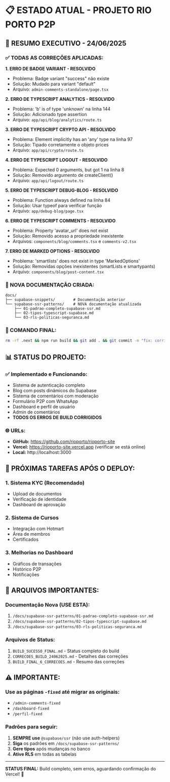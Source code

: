 # 📋 ESTADO ATUAL - PROJETO RIO PORTO P2P

## 🚀 RESUMO EXECUTIVO - 24/06/2025

### ✅ TODAS AS CORREÇÕES APLICADAS:

**1. ERRO DE BADGE VARIANT - RESOLVIDO**
- Problema: Badge variant "success" não existe
- Solução: Mudado para variant "default"
- Arquivo: `admin-comments-standalone/page.tsx`

**2. ERRO DE TYPESCRIPT ANALYTICS - RESOLVIDO**
- Problema: 'b' is of type 'unknown' na linha 144
- Solução: Adicionado type assertion
- Arquivo: `app/api/blog/analytics/route.ts`

**3. ERRO DE TYPESCRIPT CRYPTO API - RESOLVIDO**
- Problema: Element implicitly has an 'any' type na linha 97
- Solução: Tipado corretamente o objeto prices
- Arquivo: `app/api/crypto/route.ts`

**4. ERRO DE TYPESCRIPT LOGOUT - RESOLVIDO**
- Problema: Expected 0 arguments, but got 1 na linha 8
- Solução: Removido argumento de createClient()
- Arquivo: `app/api/logout/route.ts`

**5. ERRO DE TYPESCRIPT DEBUG-BLOG - RESOLVIDO**
- Problema: Function always defined na linha 84
- Solução: Usar typeof para verificar função
- Arquivo: `app/debug-blog/page.tsx`

**6. ERRO DE TYPESCRIPT COMMENTS - RESOLVIDO**
- Problema: Property 'avatar_url' does not exist
- Solução: Removido acesso a propriedade inexistente
- Arquivos: `components/blog/comments.tsx` e `comments-v2.tsx`

**7. ERRO DE MARKED OPTIONS - RESOLVIDO**
- Problema: 'smartlists' does not exist in type 'MarkedOptions'
- Solução: Removidas opções inexistentes (smartLists e smartypants)
- Arquivo: `components/blog/post-content.tsx`

### 📁 NOVA DOCUMENTAÇÃO CRIADA:

```
docs/
├── supabase-snippets/        # Documentação anterior
└── supabase-ssr-patterns/    # NOVA documentação atualizada
    ├── 01-padrao-completo-supabase-ssr.md
    ├── 02-tipos-typescript-supabase.md
    └── 03-rls-politicas-seguranca.md
```

### 🚀 COMANDO FINAL:

```bash
rm -rf .next && npm run build && git add . && git commit -m "fix: corrigir todos os type errors - 6 correções aplicadas + documentação Supabase SSR" && git push
```

## 📊 STATUS DO PROJETO:

### ✅ Implementado e Funcionando:
- Sistema de autenticação completo
- Blog com posts dinâmicos do Supabase
- Sistema de comentários com moderação
- Formulário P2P com WhatsApp
- Dashboard e perfil de usuário
- Admin de comentários
- **TODOS OS ERROS DE BUILD CORRIGIDOS**

### 🌐 URLs:
- **GitHub:** https://github.com/rioporto/rioporto-site
- **Vercel:** https://rioporto-site.vercel.app (verificar se está online)
- **Local:** http://localhost:3000

## 🎯 PRÓXIMAS TAREFAS APÓS O DEPLOY:

### 1. Sistema KYC (Recomendado)
- Upload de documentos
- Verificação de identidade
- Dashboard de aprovação

### 2. Sistema de Cursos
- Integração com Hotmart
- Área de membros
- Certificados

### 3. Melhorias no Dashboard
- Gráficos de transações
- Histórico P2P
- Notificações

## 📝 ARQUIVOS IMPORTANTES:

### Documentação Nova (USE ESTA):
1. `/docs/supabase-ssr-patterns/01-padrao-completo-supabase-ssr.md`
2. `/docs/supabase-ssr-patterns/02-tipos-typescript-supabase.md`
3. `/docs/supabase-ssr-patterns/03-rls-politicas-seguranca.md`

### Arquivos de Status:
1. `BUILD_SUCESSO_FINAL.md` - Status completo do build
2. `CORRECOES_BUILD_24062025.md` - Detalhes das correções
3. `BUILD_FINAL_6_CORRECOES.md` - Resumo das correções

## ⚠️ IMPORTANTE:

### Use as páginas `-fixed` até migrar as originais:
- `/admin-comments-fixed`
- `/dashboard-fixed`
- `/perfil-fixed`

### Padrões para seguir:
1. **SEMPRE use** `@supabase/ssr` (não use auth-helpers)
2. **Siga** os padrões em `/docs/supabase-ssr-patterns/`
3. **Gere tipos** após mudanças no banco
4. **Ative RLS** em todas as tabelas

---

**STATUS FINAL:** Build completo, sem erros, aguardando confirmação do Vercel! 🎉